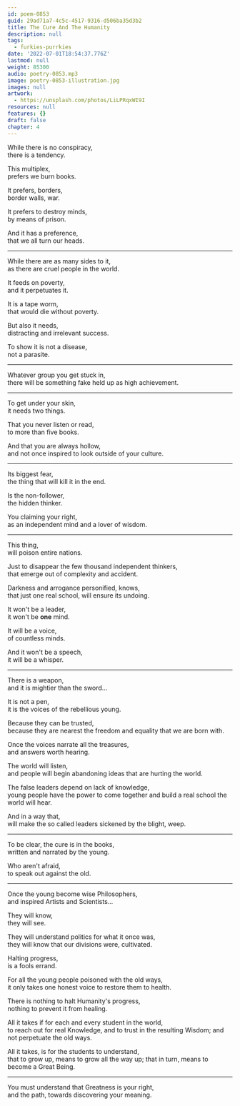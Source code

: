 ```yaml
---
id: poem-0853
guid: 29ad71a7-4c5c-4517-9316-d506ba35d3b2
title: The Cure And The Humanity
description: null
tags:
  - furkies-purrkies
date: '2022-07-01T18:54:37.776Z'
lastmod: null
weight: 85300
audio: poetry-0853.mp3
image: poetry-0853-illustration.jpg
images: null
artwork:
  - https://unsplash.com/photos/LiLPRqxWI9I
resources: null
features: {}
draft: false
chapter: 4
---
```


While there is no conspiracy,\
there is a tendency.

This multiplex,\
prefers we burn books.

It prefers, borders,\
border walls, war.

It prefers to destroy minds,\
by means of prison.

And it has a preference,\
that we all turn our heads.

---

While there are as many sides to it,\
as there are cruel people in the world.

It feeds on poverty,\
and it perpetuates it.

It is a tape worm,\
that would die without poverty.

But also it needs,\
distracting and irrelevant success.

To show it is not a disease,\
not a parasite.

---

Whatever group you get stuck in,\
there will be something fake held up as high achievement.

---

To get under your skin,\
it needs two things.

That you never listen or read,\
to more than five books.

And that you are always hollow,\
and not once inspired to look outside of your culture.

---

Its biggest fear,\
the thing that will kill it in the end.

Is the non-follower,\
the hidden thinker.

You claiming your right,\
as an independent mind and a lover of wisdom.

---

This thing,\
will poison entire nations.

Just to disappear the few thousand independent thinkers,\
that emerge out of complexity and accident.

Darkness and arrogance personified, knows,\
that just one real school, will ensure its undoing.

It won't be a leader,\
it won't be **one** mind.

It will be a voice,\
of countless minds.

And it won't be a speech,\
it will be a whisper.

---

There is a weapon,\
and it is mightier than the sword...

It is not a pen,\
it is the voices of the rebellious young.

Because they can be trusted,\
because they are nearest the freedom and equality that we are born with.

Once the voices narrate all the treasures,\
and answers worth hearing.

The world will listen,\
and people will begin abandoning ideas that are hurting the world.

The false leaders depend on lack of knowledge,\
young people have the power to come together and build a real school the world will hear.

And in a way that,\
will make the so called leaders sickened by the blight, weep.

---

To be clear, the cure is in the books,\
written and narrated by the young.

Who aren't afraid,\
to speak out against the old.

---

Once the young become wise Philosophers,\
and inspired Artists and Scientists...

They will know,\
they will see.

They will understand politics for what it once was,\
they will know that our divisions were, cultivated.

Halting progress,\
is a fools errand.

For all the young people poisoned with the old ways,\
it only takes one honest voice to restore them to health.

There is nothing to halt Humanity's progress,\
nothing to prevent it from healing.

All it takes if for each and every student in the world,\
to reach out for real Knowledge, and to trust in the resulting Wisdom; and not perpetuate the old ways.

All it takes, is for the students to understand,\
that to grow up, means to grow all the way up; that in turn, means to become a Great Being.

---

You must understand that Greatness is your right,\
and the path, towards discovering your meaning.
